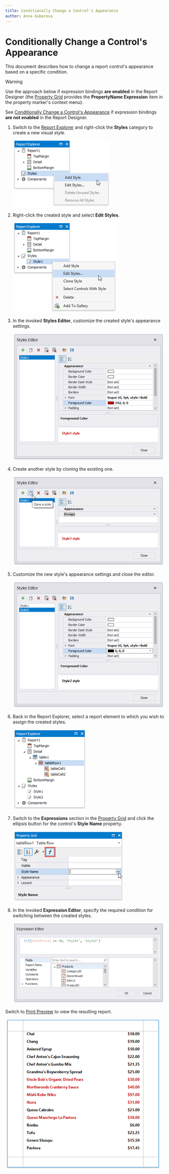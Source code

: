 ```yaml
---
title: Conditionally Change a Control's Appearance
author: Anna Gubareva
---
```

# Conditionally Change a Control's Appearance

This document describes how to change a report control's appearance based on a specific condition.

> [!Warning]
> Use the approach below if expression bindings **are enabled** in the Report Designer (the [Property Grid](../../report-designer-tools/ui-panels/property-grid.md) provides the **PropertyName Expression** item in the property marker's context menu).
>
> See [Conditionally Change a Control's Appearance](../shape-data-data-bindings/conditionally-change-a-control-appearance.md) if expression bindings **are not enabled** in the Report Designer.

1. Switch to the [Report Explorer](../../report-designer-tools/ui-panels/report-explorer.md) and right-click the **Styles** category to create a new visual style.
	
	![](../../../../../images/eurd-win-shaping-create-new-report-style.png)

2. Right-click the created style and select **Edit Styles**.
	
	![](../../../../../images/eurd-win-shaping-edit-report-styles.png)

3. In the invoked **Styles Editor**, customize the created style's appearance settings.
	
	![](../../../../../images/eurd-win-shaping-customize-style-settings.png)

4. Create another style by cloning the existing one.
	
	![](../../../../../images/eurd-win-shaping-clone-a-style.png)

5. Customize the new style's appearance settings and close the editor.
	
	![](../../../../../images/eurd-win-shaping-cloned-style-settings.png)

6. Back in the Report Explorer, select a report element to which you wish to assign the created styles.
	
	![](../../../../../images/eurd-win-shaping-select-element-in-report-explorer.png)

7. Switch to the **Expressions** section in the [Property Grid](../../report-designer-tools/ui-panels/property-grid.md) and click the ellipsis button for the control's **Style Name** property.
	
	![](../../../../../images/eurd-win-shaping-style-name-expression-property.png)

8. In the invoked **Expression Editor**, specify the required condition for switching between the created styles.
	
	![](../../../../../images/eurd-win-shaping-style-name-expression.png)

Switch to [Print Preview](../../preview-print-and-export-reports.md) to view the resulting report.

![](../../../../../images/eurd-win-shaping-change-appearance-result.png)